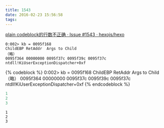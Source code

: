```yaml
---
title: 1543
date: 2016-02-23 15:56:58
tags:
---
```


[plain codeblock的行数不正确 · Issue #1543 · hexojs/hexo](https://github.com/hexojs/hexo/issues/1543)

```
0:002> kb = 0095f168
ChildEBP RetAddr  Args to Child              
（略）
0095f364 00000000 0095f37c 0095f39c 0095f37c ntdll!KiUserExceptionDispatcher+0xf
```

{% codeblock %}
0:002> kb = 0095f168
ChildEBP RetAddr  Args to Child              
（略）
0095f364 00000000 0095f37c 0095f39c 0095f37c ntdll!KiUserExceptionDispatcher+0xf
{% endcodeblock %}

```java
1
2
3
```

```
1
2
3
```
